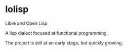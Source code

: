 # lolisp
Libre and Open Lisp

A lisp dialect focused at functional programming.

The project is still at an early stage, but quickly growing.
